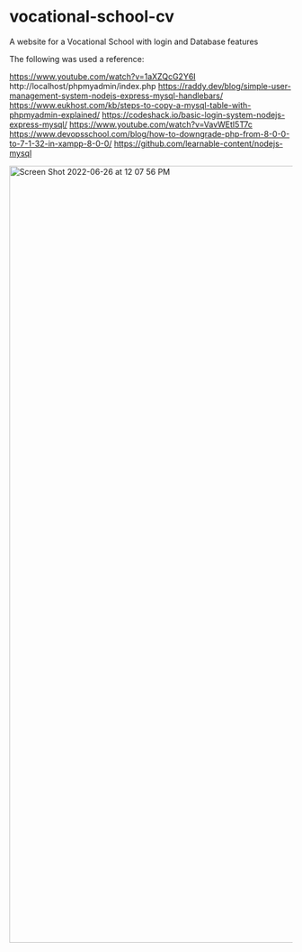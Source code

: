 # vocational-school-cv
A website for a Vocational School with login and Database features

The following was used a reference:

https://www.youtube.com/watch?v=1aXZQcG2Y6I
http://localhost/phpmyadmin/index.php
https://raddy.dev/blog/simple-user-management-system-nodejs-express-mysql-handlebars/
https://www.eukhost.com/kb/steps-to-copy-a-mysql-table-with-phpmyadmin-explained/
https://codeshack.io/basic-login-system-nodejs-express-mysql/
https://www.youtube.com/watch?v=VavWEtI5T7c
https://www.devopsschool.com/blog/how-to-downgrade-php-from-8-0-0-to-7-1-32-in-xampp-8-0-0/
https://github.com/learnable-content/nodejs-mysql

<img width="1379" alt="Screen Shot 2022-06-26 at 12 07 56 PM" src="https://user-images.githubusercontent.com/96030343/175830093-7b630103-aa10-44c1-84cd-8f1d6e14ef42.png">
